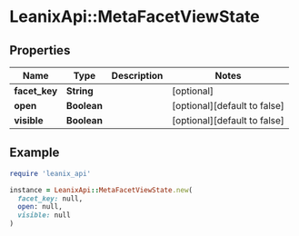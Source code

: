 # LeanixApi::MetaFacetViewState

## Properties

| Name | Type | Description | Notes |
| ---- | ---- | ----------- | ----- |
| **facet_key** | **String** |  | [optional] |
| **open** | **Boolean** |  | [optional][default to false] |
| **visible** | **Boolean** |  | [optional][default to false] |

## Example

```ruby
require 'leanix_api'

instance = LeanixApi::MetaFacetViewState.new(
  facet_key: null,
  open: null,
  visible: null
)
```

